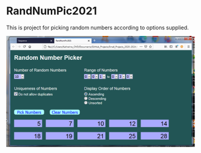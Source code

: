 # RandNumPic2021

This is project for picking random numbers according to options supplied.

![alt text](RandNumPic2021_Feb2021.png "Feb 2021 Screen Shot of RandNumPic2021")

